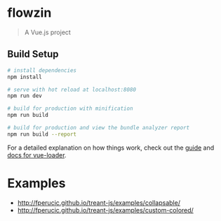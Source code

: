 # flowzin

> A Vue.js project

## Build Setup

``` bash
# install dependencies
npm install

# serve with hot reload at localhost:8080
npm run dev

# build for production with minification
npm run build

# build for production and view the bundle analyzer report
npm run build --report
```

For a detailed explanation on how things work, check out the [guide](http://vuejs-templates.github.io/webpack/) and [docs for vue-loader](http://vuejs.github.io/vue-loader).

# Examples
- http://fperucic.github.io/treant-js/examples/collapsable/
- http://fperucic.github.io/treant-js/examples/custom-colored/
